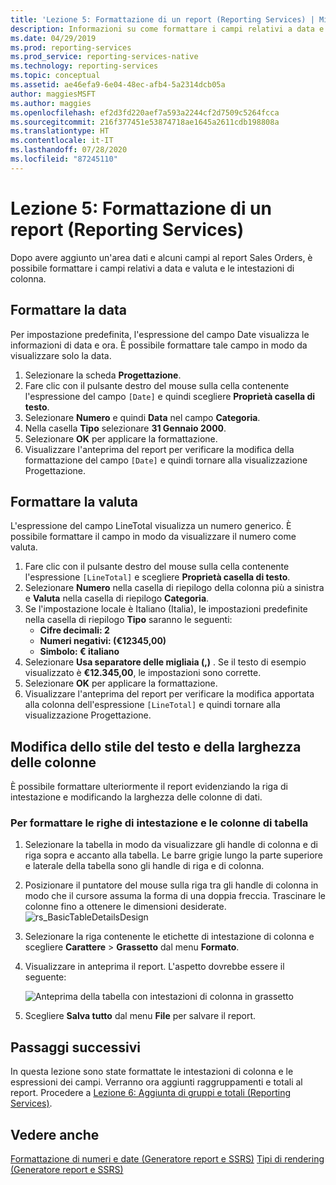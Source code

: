 ```yaml
---
title: 'Lezione 5: Formattazione di un report (Reporting Services) | Microsoft Docs'
description: Informazioni su come formattare i campi relativi a data e valuta e le intestazioni di colonna dopo aver aggiunto un'area dati e alcuni campi al report Sales Orders.
ms.date: 04/29/2019
ms.prod: reporting-services
ms.prod_service: reporting-services-native
ms.technology: reporting-services
ms.topic: conceptual
ms.assetid: ae46efa9-6e04-48ec-afb4-5a2314dcb05a
author: maggiesMSFT
ms.author: maggies
ms.openlocfilehash: ef2d3fd220aef7a593a2244cf2d7509c5264fcca
ms.sourcegitcommit: 216f377451e53874718ae1645a2611cdb198808a
ms.translationtype: HT
ms.contentlocale: it-IT
ms.lasthandoff: 07/28/2020
ms.locfileid: "87245110"
---
```

# <a name="lesson-5-formatting-a-report-reporting-services"></a>Lezione 5: Formattazione di un report (Reporting Services)

Dopo avere aggiunto un'area dati e alcuni campi al report Sales Orders, è possibile formattare i campi relativi a data e valuta e le intestazioni di colonna.

## <a name="format-the-date"></a><a name="bkmk_format_date"></a>Formattare la data

Per impostazione predefinita, l'espressione del campo Date visualizza le informazioni di data e ora. È possibile formattare tale campo in modo da visualizzare solo la data.

1. Selezionare la scheda **Progettazione**.
2. Fare clic con il pulsante destro del mouse sulla cella contenente l'espressione del campo `[Date]` e quindi scegliere **Proprietà casella di testo**.
3. Selezionare **Numero** e quindi **Data** nel campo **Categoria**.
4. Nella casella **Tipo** selezionare **31 Gennaio 2000**.
5. Selezionare **OK** per applicare la formattazione.
6. Visualizzare l'anteprima del report per verificare la modifica della formattazione del campo `[Date]` e quindi tornare alla visualizzazione Progettazione.

## <a name="format-the-currency"></a><a name="bkmk_format_currency"></a>Formattare la valuta

L'espressione del campo LineTotal visualizza un numero generico. È possibile formattare il campo in modo da visualizzare il numero come valuta.

1. Fare clic con il pulsante destro del mouse sulla cella contenente l'espressione `[LineTotal]` e scegliere **Proprietà casella di testo**.
2. Selezionare **Numero** nella casella di riepilogo della colonna più a sinistra e **Valuta** nella casella di riepilogo **Categoria**.
3. Se l'impostazione locale è Italiano (Italia), le impostazioni predefinite nella casella di riepilogo **Tipo** saranno le seguenti:
    - **Cifre decimali: 2**
    - **Numeri negativi: (€12345,00)**
    - **Simbolo: € italiano**
4. Selezionare **Usa separatore delle migliaia (,)** . Se il testo di esempio visualizzato è **€12.345,00**, le impostazioni sono corrette.
5. Selezionare **OK** per applicare la formattazione.
6. Visualizzare l'anteprima del report per verificare la modifica apportata alla colonna dell'espressione `[LineTotal]` e quindi tornare alla visualizzazione Progettazione.  

## <a name="change-text-style-and-column-widths"></a><a name="bkmk_change_textstyle"></a>Modifica dello stile del testo e della larghezza delle colonne

È possibile formattare ulteriormente il report evidenziando la riga di intestazione e modificando la larghezza delle colonne di dati.

### <a name="to-format-header-rows-and-table-columns"></a>Per formattare le righe di intestazione e le colonne di tabella

1. Selezionare la tabella in modo da visualizzare gli handle di colonna e di riga sopra e accanto alla tabella. Le barre grigie lungo la parte superiore e laterale della tabella sono gli handle di riga e di colonna.

2. Posizionare il puntatore del mouse sulla riga tra gli handle di colonna in modo che il cursore assuma la forma di una doppia freccia. Trascinare le colonne fino a ottenere le dimensioni desiderate.
    ![rs_BasicTableDetailsDesign](media/rs-basictabledetailsdesign.png)

3. Selezionare la riga contenente le etichette di intestazione di colonna e scegliere **Carattere** > **Grassetto** dal menu **Formato**.

4. Visualizzare in anteprima il report. L'aspetto dovrebbe essere il seguente:

    ![Anteprima della tabella con intestazioni di colonna in grassetto](media/rs-basictabledetailsformattedpreview.png "Anteprima della tabella con intestazioni di colonna in grassetto")  

5. Scegliere **Salva tutto** dal menu **File** per salvare il report.

## <a name="next-steps"></a>Passaggi successivi

In questa lezione sono state formattate le intestazioni di colonna e le espressioni dei campi. Verranno ora aggiunti raggruppamenti e totali al report. Procedere a [Lezione 6: Aggiunta di gruppi e totali &#40;Reporting Services&#41;](lesson-6-adding-grouping-and-totals-reporting-services.md).

## <a name="see-also"></a>Vedere anche

[Formattazione di numeri e date &#40;Generatore report e SSRS&#41;](report-design/formatting-numbers-and-dates-report-builder-and-ssrs.md)
[Tipi di rendering &#40;Generatore report e SSRS&#41;](report-design/rendering-behaviors-report-builder-and-ssrs.md)
